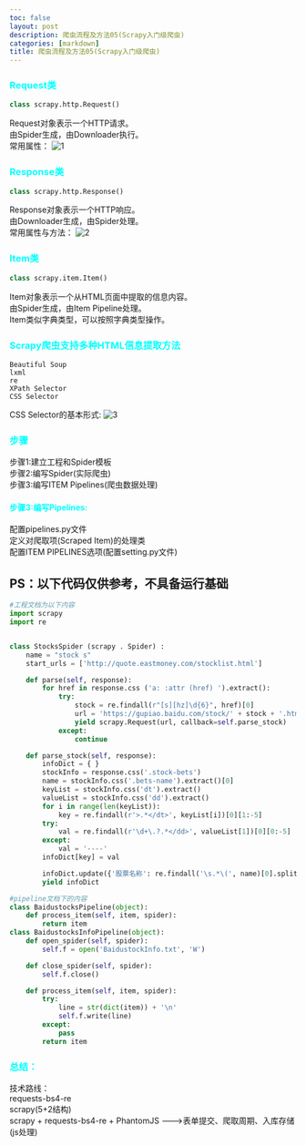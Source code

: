 ```yaml
---
toc: false
layout: post
description: 爬虫流程及方法05(Scrapy入门级爬虫)
categories: [markdown]
title: 爬虫流程及方法05(Scrapy入门级爬虫)
---
```

### <font color=cyan>Request类</font>
```python
class scrapy.http.Request()
```
Request对象表示一个HTTP请求。  
由Spider生成，由Downloader执行。  
常用属性：
![1](https://pic.liesio.com/2020/04/19/46edb08266e4f.png)

### <font color=cyan>Response类</font>
```python
class scrapy.http.Response()
```
Response对象表示一个HTTP响应。  
由Downloader生成，由Spider处理。  
常用属性与方法：
![2](https://pic.liesio.com/2020/04/19/584ddc21cbb3c.png)

### <font color=cyan>Item类</font>
```python
class scrapy.item.Item()
```
Item对象表示一个从HTML页面中提取的信息内容。  
由Spider生成，由Item Pipeline处理。  
Item类似字典类型，可以按照字典类型操作。

### <font color=cyan>Scrapy爬虫支持多种HTML信息提取方法</font>
```
Beautiful Soup
lxml
re
XPath Selector
CSS Selector
```
CSS Selector的基本形式:
![3](https://pic.liesio.com/2020/04/19/f685927e4f207.png)

### <font color=cyan>步骤</font>
步骤1:建立工程和Spider模板  
步骤2:编写Spider(实际爬虫)  
步骤3:编写ITEM Pipelines(爬虫数据处理)

#### <font color=cyan>步骤3:编写Pipelines:</font>
配置pipelines.py文件  
定义对爬取项(Scraped Item)的处理类  
配置ITEM PIPELINES选项(配置setting.py文件)  

## PS：以下代码仅供参考，不具备运行基础
```python
#工程文档为以下内容
import scrapy
import re


class StocksSpider (scrapy . Spider) :
    name = "stock s"
    start_urls = ['http://quote.eastmoney.com/stocklist.html']

    def parse(self, response):
        for href in response.css ('a: :attr (href) ').extract():
            try:
                stock = re.findall(r"[s][hz]\d{6}", href)[0]
                url = 'https://gupiao.baidu.com/stock/' + stock + '.html'
                yield scrapy.Request(url, callback=self.parse_stock)
            except:
                continue

    def parse_stock(self, response):
        infoDict = { }
        stockInfo = response.css('.stock-bets')
        name = stockInfo.css('.bets-name').extract()[0]
        keyList = stockInfo.css('dt').extract()
        valueList = stockInfo.css('dd').extract()
        for i in range(len(keyList)):
            key = re.findall(r'>.*</dt>', keyList[i])[0][1:-5]
        try:
            val = re.findall(r'\d+\.?.*</dd>', valueList[1])[0][0:-5]
        except:
            val = '----'
        infoDict[key] = val

        infoDict.update({'股票名称': re.findall('\s.*\(', name)[0].split()[0] + re.findall('\>.*\<', name)[0][1:-1]})
        yield infoDict
```
```python
#pipeline文档下的内容
class BaidustocksPipeline(object):
    def process_item(self, item, spider):
        return item
class BaidustocksInfoPipeline(object):
    def open_spider(self, spider):
        self.f = open('BaidustockInfo.txt', 'W')

    def close_spider(self, spider):
        self.f.close()

    def process_item(self, item, spider):
        try:
            line = str(dict(item)) + '\n'
            self.f.write(line)
        except:
            pass
        return item
```

### <font color=cyan>总结：</font>
技术路线：  
requests-bs4-re      
scrapy(5+2结构)   
scrapy + requests-bs4-re + PhantomJS   --->表单提交、爬取周期、入库存储(js处理)

